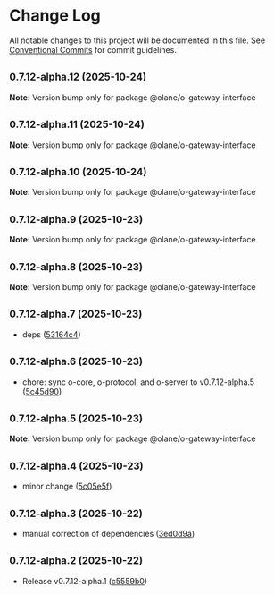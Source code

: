 # Change Log

All notable changes to this project will be documented in this file.
See [Conventional Commits](https://conventionalcommits.org) for commit guidelines.

## <small>0.7.12-alpha.12 (2025-10-24)</small>

**Note:** Version bump only for package @olane/o-gateway-interface

## <small>0.7.12-alpha.11 (2025-10-24)</small>

**Note:** Version bump only for package @olane/o-gateway-interface

## <small>0.7.12-alpha.10 (2025-10-24)</small>

**Note:** Version bump only for package @olane/o-gateway-interface

## <small>0.7.12-alpha.9 (2025-10-23)</small>

**Note:** Version bump only for package @olane/o-gateway-interface

## <small>0.7.12-alpha.8 (2025-10-23)</small>

**Note:** Version bump only for package @olane/o-gateway-interface

## <small>0.7.12-alpha.7 (2025-10-23)</small>

- deps ([53164c4](https://github.com/olane-labs/olane/commit/53164c4))

## <small>0.7.12-alpha.6 (2025-10-23)</small>

- chore: sync o-core, o-protocol, and o-server to v0.7.12-alpha.5 ([5c45d90](https://github.com/olane-labs/olane/commit/5c45d90))

## <small>0.7.12-alpha.5 (2025-10-23)</small>

**Note:** Version bump only for package @olane/o-gateway-interface

## <small>0.7.12-alpha.4 (2025-10-23)</small>

- minor change ([5c05e5f](https://github.com/olane-labs/olane/commit/5c05e5f))

## <small>0.7.12-alpha.3 (2025-10-22)</small>

- manual correction of dependencies ([3ed0d9a](https://github.com/olane-labs/olane/commit/3ed0d9a))

## <small>0.7.12-alpha.2 (2025-10-22)</small>

- Release v0.7.12-alpha.1 ([c5559b0](https://github.com/olane-labs/olane/commit/c5559b0))
